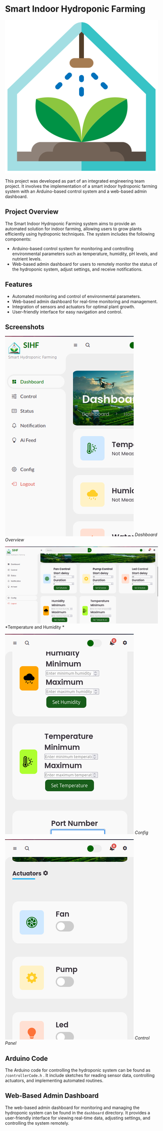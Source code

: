 # Smart Indoor Hydroponic Farming

![Project Logo](/src/logo.png)

This project was developed as part of an integrated engineering team project. It involves the implementation of a smart indoor hydroponic farming system with an Arduino-based control system and a web-based admin dashboard.

## Project Overview

The Smart Indoor Hydroponic Farming system aims to provide an automated solution for indoor farming, allowing users to grow plants efficiently using hydroponic techniques. The system includes the following components:

- Arduino-based control system for monitoring and controlling environmental parameters such as temperature, humidity, pH levels, and nutrient levels.
- Web-based admin dashboard for users to remotely monitor the status of the hydroponic system, adjust settings, and receive notifications.
## Features

- Automated monitoring and control of environmental parameters.
- Web-based admin dashboard for real-time monitoring and management.
- Integration of sensors and actuators for optimal plant growth.
- User-friendly interface for easy navigation and control.
## Screenshots

![Screenshot 1: Dashboard Overview](/src/Screenshot1.png)
*Dashboard Overview*

![Screenshot 2: Temperature and Humidity Monitoring](/src/Screenshot2.png)
*Temperature and Humidity *

![Screenshot 3: Nutrient Levels](/src/Screenshot3.png)
*Config*

![Screenshot 4: Control Panel](/src/Screenshot4.png)
*Control Panel*


## Arduino Code

The Arduino code for controlling the hydroponic system can be found as `/controllerCode.h` . It include sketches for reading sensor data, controlling actuators, and implementing automated routines.

## Web-Based Admin Dashboard

The web-based admin dashboard for monitoring and managing the hydroponic system can be found in the `dashboard` directory. It provides a user-friendly interface for viewing real-time data, adjusting settings, and controlling the system remotely.


